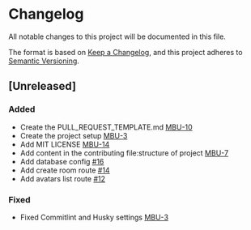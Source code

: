 # Changelog

All notable changes to this project will be documented in this file.

The format is based on [Keep a Changelog](https://keepachangelog.com/en/1.0.0/),
and this project adheres to [Semantic Versioning](https://semver.org/spec/v2.0.0.html).

## [Unreleased]

### Added

- Create the PULL_REQUEST_TEMPLATE.md [MBU-10](https://memebattle.atlassian.net/browse/MBU-10)
- Create the project setup [MBU-3](https://memebattle.atlassian.net/browse/MBU-3)
- Add MIT LICENSE [MBU-14](https://memebattle.atlassian.net/browse/MBU-14)
- Add content in the contributing file:structure of project [MBU-7](https://memebattle.atlassian.net/browse/MBU-7)
- Add database config [#16](https://github.com/Meme-Battle/api/issues/16)
- Add create room route [#14](https://github.com/Meme-Battle/api/issues/14)
- Add avatars list route [#12](https://github.com/Meme-Battle/api/issues/12)

### Fixed

- Fixed Commitlint and Husky settings [MBU-3](https://memebattle.atlassian.net/browse/MBU-3)
